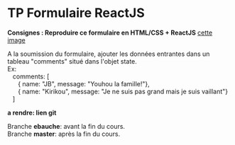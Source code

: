 # TP Formulaire ReactJS

**Consignes : Reproduire ce formulaire en HTML/CSS + ReactJS** [cette image](https://github.com/Samsara-GOG/tp_form_reactjs/blob/master/reactjs-form.png)

A la soumission du formulaire, ajouter les données entrantes dans un tableau "comments" situé dans l'objet state.  
Ex:  
&nbsp;&nbsp;&nbsp;comments: [  
&nbsp;&nbsp;&nbsp;&nbsp;&nbsp;&nbsp;{ name: "JB", message: "Youhou la famille!"},  
&nbsp;&nbsp;&nbsp;&nbsp;&nbsp;&nbsp;{ name: "Kirikou", message: "Je ne suis pas grand mais je suis vaillant"}  
&nbsp;&nbsp;&nbsp;]

**a rendre: lien git**  

Branche **ebauche**: avant la fin du cours.  
Branche **master**: après la fin du cours.
